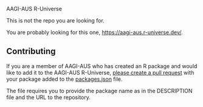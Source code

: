 AAGI-AUS R-Universe

This is not the repo you are looking for.

You are probably looking for this one, <https://aagi-aus.r-universe.dev/>.

## Contributing

If you are a member of AAGI-AUS who has created an R package and would like to add it to the AAGI-AUS R-Universe, [please create a pull request](https://github.com/AAGI-AUS/aagi-aus.r-universe.dev/compare) with your package added to the [packages.json](https://github.com/AAGI-AUS/aagi-aus.r-universe.dev/blob/main/packages.json) file.

The file requires you to provide the package name as in the DESCRIPTION file and the URL to the repository.

